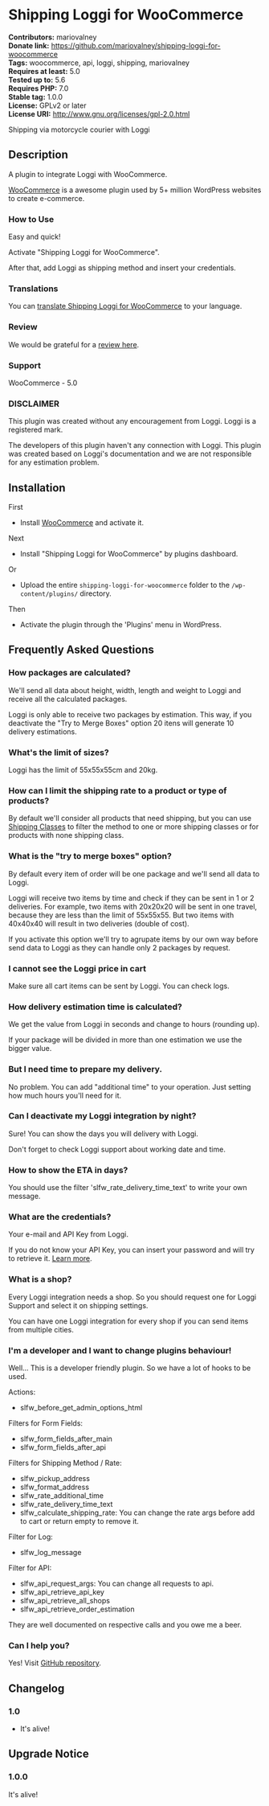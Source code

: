 # Shipping Loggi for WooCommerce #
**Contributors:** mariovalney  
**Donate link:** https://github.com/mariovalney/shipping-loggi-for-woocommerce  
**Tags:** woocommerce, api, loggi, shipping, mariovalney  
**Requires at least:** 5.0  
**Tested up to:** 5.6  
**Requires PHP:** 7.0  
**Stable tag:** 1.0.0  
**License:** GPLv2 or later  
**License URI:** http://www.gnu.org/licenses/gpl-2.0.html  

Shipping via motorcycle courier with Loggi

## Description ##

A plugin to integrate Loggi with WooCommerce.

[WooCommerce](https://wordpress.org/plugins/woocommerce/ "Install it first, of course") is a awesome plugin used by 5+ million WordPress websites to create e-commerce.

### How to Use ###

Easy and quick!

Activate "Shipping Loggi for WooCommerce".

After that, add Loggi as shipping method and insert your credentials.

### Translations ###

You can [translate Shipping Loggi for WooCommerce](https://translate.wordpress.org/projects/wp-plugins/shipping-loggi-for-woocommerce) to your language.

### Review ###

We would be grateful for a [review here](https://wordpress.org/support/plugin/shipping-loggi-for-woocommerce/reviews/).

### Support ###

WooCommerce - 5.0

### DISCLAIMER ###

This plugin was created without any encouragement from Loggi. Loggi is a registered mark.

The developers of this plugin haven't any connection with Loggi. This plugin was created based on Loggi's documentation and we are not responsible for any estimation problem.

## Installation ##

First

* Install [WooCommerce](https://wordpress.org/plugins/woocommerce/) and activate it.

Next

* Install "Shipping Loggi for WooCommerce" by plugins dashboard.

Or

* Upload the entire `shipping-loggi-for-woocommerce` folder to the `/wp-content/plugins/` directory.

Then

* Activate the plugin through the 'Plugins' menu in WordPress.

## Frequently Asked Questions ##

### How packages are calculated? ###

We'll send all data about height, width, length and weight to Loggi and receive all the calculated packages.

Loggi is only able to receive two packages by estimation. This way, if you deactivate the "Try to Merge Boxes" option 20 itens will generate 10 delivery estimations.

### What's the limit of sizes? ###

Loggi has the limit of 55x55x55cm and 20kg.

### How can I limit the shipping rate to a product or type of products? ###

By default we'll consider all products that need shipping, but you can use [Shipping Classes](https://docs.woocommerce.com/document/product-shipping-classes) to filter the method to one or more shipping classes or for products with none shipping class.

### What is the "try to merge boxes" option? ###

By default every item of order will be one package and we'll send all data to Loggi.

Loggi will receive two items by time and check if they can be sent in 1 or 2 deliveries. For example, two items with 20x20x20 will be sent in one travel, because they are less than the limit of 55x55x55. But two items with 40x40x40 will result in two deliveries (double of cost).

If you activate this option we'll try to agrupate items by our own way before send data to Loggi as they can handle only 2 packages by request.

### I cannot see the Loggi price in cart ###

Make sure all cart items can be sent by Loggi. You can check logs.

### How delivery estimation time is calculated? ###

We get the value from Loggi in seconds and change to hours (rounding up).

If your package will be divided in more than one estimation we use the bigger value.

### But I need time to prepare my delivery. ###

No problem. You can add "additional time" to your operation. Just setting how much hours you'll need for it.

### Can I deactivate my Loggi integration by night? ###

Sure! You can show the days you will delivery with Loggi.

Don't forget to check Loggi support about working date and time.

### How to show the ETA in days? ###

You should use the filter 'slfw_rate_delivery_time_text' to write your own message.

### What are the credentials? ###

Your e-mail and API Key from Loggi.

If you do not know your API Key, you can insert your password and will try to retrieve it. [Learn more](https://docs.api.loggi.com/docs/obtendo-suas-credenciais).

### What is a shop? ###

Every Loggi integration needs a shop. So you should request one for Loggi Support and select it on shipping settings.

You can have one Loggi integration for every shop if you can send items from multiple cities.

### I'm a developer and I want to change plugins behaviour! ###

Well... This is a developer friendly plugin. So we have a lot of hooks to be used.

Actions:

* slfw_before_get_admin_options_html

Filters for Form Fields:

* slfw_form_fields_after_main
* slfw_form_fields_after_api

Filters for Shipping Method / Rate:

* slfw_pickup_address
* slfw_format_address
* slfw_rate_additional_time
* slfw_rate_delivery_time_text
* slfw_calculate_shipping_rate: You can change the rate args before add to cart or return empty to remove it.

Filter for Log:

* slfw_log_message

Filter for API:

* slfw_api_request_args: You can change all requests to api.
* slfw_api_retrieve_api_key
* slfw_api_retrieve_all_shops
* slfw_api_retrieve_order_estimation

They are well documented on respective calls and you owe me a beer.

### Can I help you? ###

Yes! Visit [GitHub repository](https://github.com/mariovalney/shipping-loggi-for-woocommerce).

## Changelog ##

### 1.0 ###

* It's alive!

## Upgrade Notice ##

### 1.0.0 ###

It's alive!
